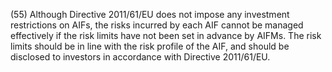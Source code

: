 (55) Although Directive 2011/61/EU does not impose any investment restrictions on AIFs, the risks incurred by each AIF cannot be managed effectively if the risk limits have not been set in advance by AIFMs. The risk limits should be in line with the risk profile of the AIF, and should be disclosed to investors in accordance with Directive 2011/61/EU.